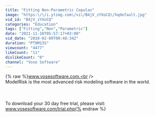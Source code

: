 ```yaml
---
title: "Fitting Non-Parametric Copulas"
image: "https:\/\/i.ytimg.com\/vi\/B4jV_zYXoCQ\/hqdefault.jpg"
vid_id: "B4jV_zYXoCQ"
categories: "Education"
tags: ["Fitting","Non","Parametric"]
date: "2021-11-10T05:57:17+03:00"
vid_date: "2010-02-09T00:48:34Z"
duration: "PT9M13S"
viewcount: "4477"
likeCount: "11"
dislikeCount: "0"
channel: "Vose Software"
---
```

{% raw %}www.vosesoftware.com.<br /><br />ModelRisk is the most advanced risk modeling software in the world.<br /><br /><br /><br />To download your 30 day free trial, please visit: www.vosesoftware.com/trial.php{% endraw %}
